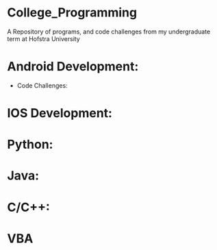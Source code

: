 # College_Programming
A Repository of programs, and code challenges from my undergraduate term at Hofstra University 

# Android Development:
- Code Challenges: 

# IOS Development:

# Python: 

# Java: 

# C/C++:

# VBA

